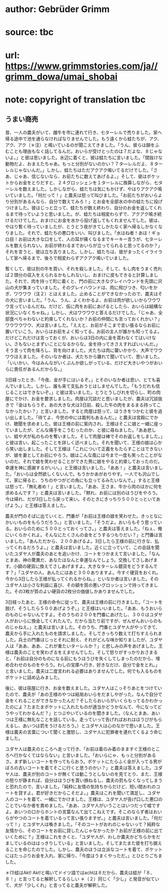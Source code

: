 # author: Gebrüder Grimm
# source: tbc
# url: https://www.grimmstories.com/ja//grimm_dowa/umai_shobai
# note: copyright of translation tbc

## うまい商売 

昔、一人の農夫がいて、雌牛を市に連れて行き、七ターレルで売りました。家へ帰る途中で池を通らなければなりませんでした。もう遠くから蛙たちが、アク、アク、アク（＊注）と鳴いているのが聞こえてきました。「うん、彼らは韻をふむことも理由もなく話してるんだ。おいらが受けとったのは７だよな、８じゃないよ。」と彼は思いました。水辺に着くと、彼は蛙たちに言いました。「間抜けな動物だよ、おまえたちゃあ。もっと分別がないのかい？７タ―レルだよ、８ターレルじゃないんだ。」しかし、蛙たちはただアクアク鳴いてるだけでした。「さあ、じゃあ、信じないなら、お前たちに数えてあげるよ。」そして、彼はポケットからお金をとりだすと、２４グロッシェンを１ターレルに換算しながら、七ターレルを数えました。しかしながら、蛙たちは気にもかけず、やはりアクアク鳴いていました。「何だって！」と農夫は怒って叫びました。「お前たちがおいらより分別があるんなら、自分で数えてみろ！」とお金を全部水の中の蛙たちに投げつけました。彼はじっと立って、蛙たちが数え終わり、自分のお金を返してくれるまで待っていようと思いました。が、蛙たちは相変わらずで、アクアク鳴き続けるだけでした。おまけにお金を水から投げ返してもくれませんでした。彼は、やはり暫く待っていましたが、とうとう夜がきてしかたなく家へ帰るしかなくなりました。それで、蛙たちの悪口をいい、叫びました。「水はね者！あほ！ギョロ目！お前は大きな口をして、人の耳が痛くなるまでキーキー言うが、七ターレルを数えられない。お前が終わるまでおいらが立ってられると思ってるのか？」それを言うと、彼は立ち去りました。しかし、蛙たちは、彼がまったくイライラして家へ帰るまで、後ろで相変わらずアクアク鳴いていました。

暫くして、彼は別の牛を買い、それを殺しました。そして、もし肉をうまく売れば２頭分の収入をえられるかもしれないし、おまけに皮もできると計算しました。それで、肉を持って町に着くと、門の前に大きなグレイハウンドを先頭に沢山の犬が集まっていました。そのグレイハウンドは、肉に飛びつき、匂いをかぎ、ワウワウ（注２）とほえました。止めることができなかったので、農夫はその犬に言いました。「うん、うん、よくわかるよ、お前は肉が欲しいからワウワウ言っているんだね。だけど、仮に肉をお前にあげるとしたら、おいらは結構な状況にいなくちゃね。」しかし、犬はワウワウと答えるだけでした。「じゃあ、全部食べちゃわないと約束してくれないか？お前の仲間にも言っておくれかい？」ワウワウワウ、犬は言いました。「ええと、お前がそこまで言い張るならお前に置いていこう。おいらはお前をよく知ってる。お前の主人が誰かも知ってるよ。だけどこれだけは言っておくが、おいらは3日の内に金を貰わなくてはいけない。さもないとまずいことになるからな。金を持ってきさえすればいいんだ。」そう言って肉を降ろし、背を向けました。犬たちは肉に襲いかかり、大声でワウワウほえました。そのいなか者は、犬たちから離れて聞いていて、思いました。「いいかい、今はみんながいくぶんか欲しがっている、だけど大きいやつがおいらに責任があるんだからな。」

3日経ったとき、「今夜、金が手にはいるぞ。」とそのいなか者は思い、とても喜んでいました。しかし、誰も来て支払おうとはしませんでした。「もうだれも信じることはできないぞ。」と彼は言いました。とうとうしびれを切らし、町の肉屋にでかけ、お金を要求しました。肉屋は冗談だと思いましたが、農夫は冗談抜きで「金はもらうぞ。あの大きな犬は3日前、殺した牛の肉をまるまる持ってこなかったかい？」と言いました。すると肉屋は怒って、ほうきをつかむと彼を追い出しました。「待てよ、今世の中には裁判もあるんだ。」と農夫は宮殿にでかけ、聴聞を求めました。彼は王様の前に案内され、王様はそこに娘と一緒に座っていましたが、どんな痛手をこうむったのか、と彼に尋ねました。「ああ悲しい、蛙や犬が私のものを奪いました。そして肉屋は棒でそのお返しをしました。」と彼は言い、起こったことを詳しく述べました。それを聞いて、王様の娘は心から笑い出しました。そして王様は「これについて正義をもたらすことはできないが、娘を妻としてお前にやろう。娘はこんな風には今まで一度も笑ったことがないのだ。それで娘を笑わせることができた男に娘をやると約束しておったのだ。幸運を神に感謝するがいい。」と王様は言いました。「ああ！」と農夫は言いました。「おいらは全然欲しくないんで。もうかかあがおりやす。一人でも沢山でして。家に帰ると、うちのやつがどの角にも立ってるみたいなんで。」すると王様は怒って、「無礼者め！」と言いました。「ああ、王さま、牛から肉のほかに何を求めるんです？」と農夫は言いました。「黙れ、お前には別のほうびをやろう。今は帰れ、だが3日したら戻って来い。そのときにきっちり５００とっといてあげよう。」と王様は答えました。

農夫が門のそばに出ていくと、門番が「お前は王様の娘を笑わせた。きっとなにかいいものをもらうだろう。」と言いました。「そうだよ。おいらもそう思っている。おいらのために５００とっておくってさ。」と農夫は答えました。「ねぇ、俺にいくらかくれよ。そんなにたくさんの金をどうするつもりだい？」と門番は言いました。「あんただから、２００あげるよ。3日したら王様の前に行きな、払ってくれるだろうよ。」と農夫は言いました。近くに立っていて、この会話を聞いたユダヤ人が農夫のあとを追いかけ、コートをつかまえて言いました。「なんとまあ、神の驚異だ、あなたはなんと幸運なんでしょう。交換してさしあげます。小額の硬貨に換えてさしあげますよ。大きなターレル銀貨をどうするんです？」「ユダヤの人、あんたにはあと３００ありますよ。今すぐ硬貨をおくれ。今から3日したら王様が払ってくれるからね。」といなか者は言いました。そのユダヤ人は小さな利益に喜び、その額を質の悪いグロッシェンで持ってきました。その3枚が質のよい硬貨の2枚分の価値しかありませんでした。

3日経ったあと、王様の命令に従って、農夫は王様の前に行きました。「コートを脱げ、そうしたら５００あげようぞ。」と王様はいいました。「ああ、もうおいらのものじゃないんですよ。そのうちの２００を門番にあげたし、３００はユダヤ人がおいらに換金してくれたんで。だから当たり前ですが、ぜんぜんおいらのものじゃねえ。」と農夫は言いました。そのうち、門番とユダヤ人がやってきて、農夫から手に入れたものを請求しました。そしてきっちり数えて打ちすえられました。兵士の門番はじっとそれに耐え、それがどんな味か知りましたが、ユダヤ人は「ああ、ああ、これが重たいターレルか？」と悲しみの声をあげました。王様は農夫のことを笑わざるをえませんでした。そして怒りがすっかりおさまると、「お前は自分のものになる前にもうほうびを失くしてしまったのだから、埋め合わせのものをやろう。わしの宝庫へ行き、好きなだけ、自分で金をとれ。」と言いました。農夫は二度言われる必要はありませんでした。何でも入るものをポケットに詰め込みました。

後に、彼は宿屋に行き、お金を数えました。ユダヤ人はこっそりあとをつけていたので、農夫が「あの王様のやつは結局おいらをだましやがった。なんで自分で金をくれることができなかったんだ？そしたらおいらがいくらもってるかわかったのによ？たまたまポケットに入れたものが適当かどうかなんて、今になってどうやってわかるんだ？」とつぶやいているのを聞きました。（なんとまあ、あいつは王様に無礼なことを話している。走っていって告げればおれはほうびがもらえるし、あいつは罰をうけるだろう。）とユダヤ人は心のなかで思いました。王様は農夫の言葉について聞くと激怒し、ユダヤ人に犯罪者を連れてくるよう命じました。

ユダヤ人は農夫のところへ走って行き、「お前は着のみ着のまますぐ王様のところへ行かなくてはならない」と言いました。「おいらにゃ、もっと分別があるさ。まず新しいコートを作ってもらおう。ポケットにたらふく金が入ってる男がぼろの古いコートを着てそこに行くと思うのかい？」と農夫は答えました。ユダヤ人は、農夫が別のコートが無くては動こうとしないのを見てとり、また、王様の怒りが静まれば、自分はほうびを貰い損ねるし、農夫の罰もなくなってしまうと恐れたので、言いました。「純粋に友情の気持ちからだけど、短い間おれのコートを貸すよ。君が好きだからこそだよ。」農夫はこれを聞いて満足し、ユダヤ人のコートを着て、一緒にでかけました。王様は、ユダヤ人が告げ口した悪口のことでいなか者を責めました。「ああ、ユダヤ人がいうことはいつだって嘘ですよ。あいつの口からホントの言葉なんて出てこねえです。そこのならず者はおいらがやつのコートを着ているって言い張りますぜ。」と農夫は言いました。「何だって！」とユダヤ人は喚きました。「そのコートがおれのじゃないって？純粋な友情から、そのコートをお前に貸したんじゃなかったか？お前が王様の前に出ていくために？」王様はこれをきくと、「ユダヤ人が、わしか農夫かどちらかをだましているのははっきりしている」と言いました。そしてまたまた彼を打ち据えることを命じたのでした。しかし、農夫のほうは立派なコートを着て、ポケットにはたっぷりお金を入れ、家に帰り、「今度はうまくやっただ。」とひとりごちました。

＊(1)蛙はAkt!
Akt!と鳴いてドイツ語ではachtは８だから、農夫は蛙が「８、８！」と言ってると解釈してるらしい
＊（２）同じく「少し」と発音が似ていて、犬が「少しくれ」と言ってると農夫が解釈した。
